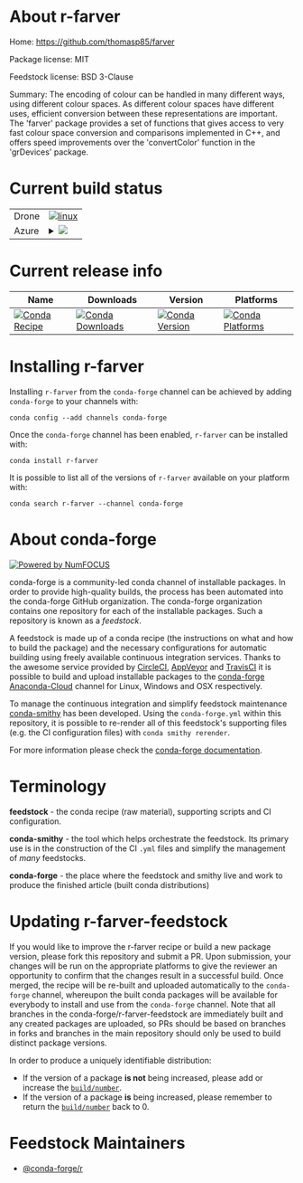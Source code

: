 About r-farver
==============

Home: https://github.com/thomasp85/farver

Package license: MIT

Feedstock license: BSD 3-Clause

Summary: The encoding of colour can be handled in many different ways, using different colour spaces. As different colour spaces have different uses, efficient conversion between these representations are important. The 'farver' package provides a set of functions that gives access to very fast colour space conversion and comparisons implemented in C++, and offers speed improvements over the 'convertColor' function in the 'grDevices' package.



Current build status
====================


<table><tr>
    <td>Drone</td>
    <td>
      <a href="https://cloud.drone.io/conda-forge/r-farver-feedstock">
        <img alt="linux" src="https://img.shields.io/drone/build/conda-forge/r-farver-feedstock/master.svg?label=Linux">
      </a>
    </td>
  </tr>
    
  <tr>
    <td>Azure</td>
    <td>
      <details>
        <summary>
          <a href="https://dev.azure.com/conda-forge/feedstock-builds/_build/latest?definitionId=1125&branchName=master">
            <img src="https://dev.azure.com/conda-forge/feedstock-builds/_apis/build/status/r-farver-feedstock?branchName=master">
          </a>
        </summary>
        <table>
          <thead><tr><th>Variant</th><th>Status</th></tr></thead>
          <tbody><tr>
              <td>linux_aarch64_r_base3.6target_platformlinux-aarch64</td>
              <td>
                <a href="https://dev.azure.com/conda-forge/feedstock-builds/_build/latest?definitionId=1125&branchName=master">
                  <img src="https://dev.azure.com/conda-forge/feedstock-builds/_apis/build/status/r-farver-feedstock?branchName=master&jobName=linux&configuration=linux_aarch64_r_base3.6target_platformlinux-aarch64" alt="variant">
                </a>
              </td>
            </tr><tr>
              <td>linux_aarch64_r_base4.0target_platformlinux-aarch64</td>
              <td>
                <a href="https://dev.azure.com/conda-forge/feedstock-builds/_build/latest?definitionId=1125&branchName=master">
                  <img src="https://dev.azure.com/conda-forge/feedstock-builds/_apis/build/status/r-farver-feedstock?branchName=master&jobName=linux&configuration=linux_aarch64_r_base4.0target_platformlinux-aarch64" alt="variant">
                </a>
              </td>
            </tr><tr>
              <td>linux_ppc64le_r_base3.6target_platformlinux-ppc64le</td>
              <td>
                <a href="https://dev.azure.com/conda-forge/feedstock-builds/_build/latest?definitionId=1125&branchName=master">
                  <img src="https://dev.azure.com/conda-forge/feedstock-builds/_apis/build/status/r-farver-feedstock?branchName=master&jobName=linux&configuration=linux_ppc64le_r_base3.6target_platformlinux-ppc64le" alt="variant">
                </a>
              </td>
            </tr><tr>
              <td>linux_ppc64le_r_base4.0target_platformlinux-ppc64le</td>
              <td>
                <a href="https://dev.azure.com/conda-forge/feedstock-builds/_build/latest?definitionId=1125&branchName=master">
                  <img src="https://dev.azure.com/conda-forge/feedstock-builds/_apis/build/status/r-farver-feedstock?branchName=master&jobName=linux&configuration=linux_ppc64le_r_base4.0target_platformlinux-ppc64le" alt="variant">
                </a>
              </td>
            </tr><tr>
              <td>linux_r_base3.6target_platformlinux-64</td>
              <td>
                <a href="https://dev.azure.com/conda-forge/feedstock-builds/_build/latest?definitionId=1125&branchName=master">
                  <img src="https://dev.azure.com/conda-forge/feedstock-builds/_apis/build/status/r-farver-feedstock?branchName=master&jobName=linux&configuration=linux_r_base3.6target_platformlinux-64" alt="variant">
                </a>
              </td>
            </tr><tr>
              <td>linux_r_base4.0target_platformlinux-64</td>
              <td>
                <a href="https://dev.azure.com/conda-forge/feedstock-builds/_build/latest?definitionId=1125&branchName=master">
                  <img src="https://dev.azure.com/conda-forge/feedstock-builds/_apis/build/status/r-farver-feedstock?branchName=master&jobName=linux&configuration=linux_r_base4.0target_platformlinux-64" alt="variant">
                </a>
              </td>
            </tr><tr>
              <td>osx_r_base3.6target_platformosx-64</td>
              <td>
                <a href="https://dev.azure.com/conda-forge/feedstock-builds/_build/latest?definitionId=1125&branchName=master">
                  <img src="https://dev.azure.com/conda-forge/feedstock-builds/_apis/build/status/r-farver-feedstock?branchName=master&jobName=osx&configuration=osx_r_base3.6target_platformosx-64" alt="variant">
                </a>
              </td>
            </tr><tr>
              <td>osx_r_base4.0target_platformosx-64</td>
              <td>
                <a href="https://dev.azure.com/conda-forge/feedstock-builds/_build/latest?definitionId=1125&branchName=master">
                  <img src="https://dev.azure.com/conda-forge/feedstock-builds/_apis/build/status/r-farver-feedstock?branchName=master&jobName=osx&configuration=osx_r_base4.0target_platformosx-64" alt="variant">
                </a>
              </td>
            </tr><tr>
              <td>win_r_base3.6target_platformwin-64</td>
              <td>
                <a href="https://dev.azure.com/conda-forge/feedstock-builds/_build/latest?definitionId=1125&branchName=master">
                  <img src="https://dev.azure.com/conda-forge/feedstock-builds/_apis/build/status/r-farver-feedstock?branchName=master&jobName=win&configuration=win_r_base3.6target_platformwin-64" alt="variant">
                </a>
              </td>
            </tr><tr>
              <td>win_r_base4.0target_platformwin-64</td>
              <td>
                <a href="https://dev.azure.com/conda-forge/feedstock-builds/_build/latest?definitionId=1125&branchName=master">
                  <img src="https://dev.azure.com/conda-forge/feedstock-builds/_apis/build/status/r-farver-feedstock?branchName=master&jobName=win&configuration=win_r_base4.0target_platformwin-64" alt="variant">
                </a>
              </td>
            </tr>
          </tbody>
        </table>
      </details>
    </td>
  </tr>
</table>

Current release info
====================

| Name | Downloads | Version | Platforms |
| --- | --- | --- | --- |
| [![Conda Recipe](https://img.shields.io/badge/recipe-r--farver-green.svg)](https://anaconda.org/conda-forge/r-farver) | [![Conda Downloads](https://img.shields.io/conda/dn/conda-forge/r-farver.svg)](https://anaconda.org/conda-forge/r-farver) | [![Conda Version](https://img.shields.io/conda/vn/conda-forge/r-farver.svg)](https://anaconda.org/conda-forge/r-farver) | [![Conda Platforms](https://img.shields.io/conda/pn/conda-forge/r-farver.svg)](https://anaconda.org/conda-forge/r-farver) |

Installing r-farver
===================

Installing `r-farver` from the `conda-forge` channel can be achieved by adding `conda-forge` to your channels with:

```
conda config --add channels conda-forge
```

Once the `conda-forge` channel has been enabled, `r-farver` can be installed with:

```
conda install r-farver
```

It is possible to list all of the versions of `r-farver` available on your platform with:

```
conda search r-farver --channel conda-forge
```


About conda-forge
=================

[![Powered by NumFOCUS](https://img.shields.io/badge/powered%20by-NumFOCUS-orange.svg?style=flat&colorA=E1523D&colorB=007D8A)](http://numfocus.org)

conda-forge is a community-led conda channel of installable packages.
In order to provide high-quality builds, the process has been automated into the
conda-forge GitHub organization. The conda-forge organization contains one repository
for each of the installable packages. Such a repository is known as a *feedstock*.

A feedstock is made up of a conda recipe (the instructions on what and how to build
the package) and the necessary configurations for automatic building using freely
available continuous integration services. Thanks to the awesome service provided by
[CircleCI](https://circleci.com/), [AppVeyor](https://www.appveyor.com/)
and [TravisCI](https://travis-ci.com/) it is possible to build and upload installable
packages to the [conda-forge](https://anaconda.org/conda-forge)
[Anaconda-Cloud](https://anaconda.org/) channel for Linux, Windows and OSX respectively.

To manage the continuous integration and simplify feedstock maintenance
[conda-smithy](https://github.com/conda-forge/conda-smithy) has been developed.
Using the ``conda-forge.yml`` within this repository, it is possible to re-render all of
this feedstock's supporting files (e.g. the CI configuration files) with ``conda smithy rerender``.

For more information please check the [conda-forge documentation](https://conda-forge.org/docs/).

Terminology
===========

**feedstock** - the conda recipe (raw material), supporting scripts and CI configuration.

**conda-smithy** - the tool which helps orchestrate the feedstock.
                   Its primary use is in the construction of the CI ``.yml`` files
                   and simplify the management of *many* feedstocks.

**conda-forge** - the place where the feedstock and smithy live and work to
                  produce the finished article (built conda distributions)


Updating r-farver-feedstock
===========================

If you would like to improve the r-farver recipe or build a new
package version, please fork this repository and submit a PR. Upon submission,
your changes will be run on the appropriate platforms to give the reviewer an
opportunity to confirm that the changes result in a successful build. Once
merged, the recipe will be re-built and uploaded automatically to the
`conda-forge` channel, whereupon the built conda packages will be available for
everybody to install and use from the `conda-forge` channel.
Note that all branches in the conda-forge/r-farver-feedstock are
immediately built and any created packages are uploaded, so PRs should be based
on branches in forks and branches in the main repository should only be used to
build distinct package versions.

In order to produce a uniquely identifiable distribution:
 * If the version of a package **is not** being increased, please add or increase
   the [``build/number``](https://conda.io/docs/user-guide/tasks/build-packages/define-metadata.html#build-number-and-string).
 * If the version of a package **is** being increased, please remember to return
   the [``build/number``](https://conda.io/docs/user-guide/tasks/build-packages/define-metadata.html#build-number-and-string)
   back to 0.

Feedstock Maintainers
=====================

* [@conda-forge/r](https://github.com/conda-forge/r/)

